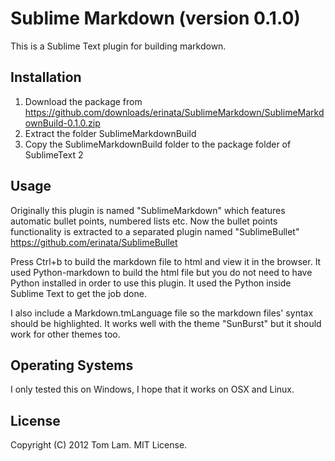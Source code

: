 # Sublime Markdown (version 0.1.0)

This is a Sublime Text plugin for building markdown.

## Installation

1. Download the package from https://github.com/downloads/erinata/SublimeMarkdown/SublimeMarkdownBuild-0.1.0.zip
2. Extract the folder SublimeMarkdownBuild
3. Copy the SublimeMarkdownBuild folder to the package folder of SublimeText 2

## Usage

Originally this plugin is named "SublimeMarkdown" which features automatic bullet points, numbered lists etc. Now the bullet points functionality is extracted to a separated plugin named "SublimeBullet" <https://github.com/erinata/SublimeBullet> 

Press Ctrl+b to build the markdown file to html and view it in the browser. It used Python-markdown to build the html file but you do not need to have Python installed in order to use this plugin. It used the Python inside Sublime Text to get the job done.

I also include a Markdown.tmLanguage file so the markdown files' syntax should be highlighted. It works well with the theme "SunBurst" but it should work for other themes too.

## Operating Systems

I only tested this on Windows, I hope that it works on OSX and Linux.

## License

Copyright (C) 2012 Tom Lam. MIT License.
